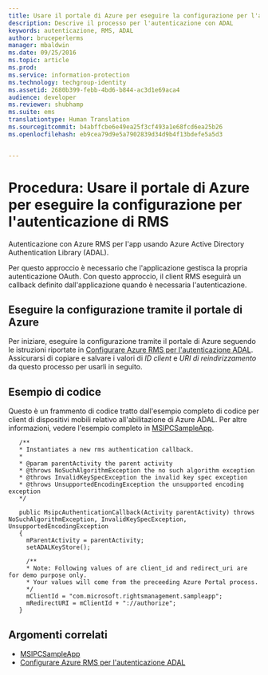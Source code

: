 ```yaml
---
title: Usare il portale di Azure per eseguire la configurazione per l'autenticazione di RMS | Azure RMS
description: Descrive il processo per l'autenticazione con ADAL
keywords: autenticazione, RMS, ADAL
author: bruceperlerms
manager: mbaldwin
ms.date: 09/25/2016
ms.topic: article
ms.prod: 
ms.service: information-protection
ms.technology: techgroup-identity
ms.assetid: 2680b399-febb-4bd6-b844-ac3d1e69aca4
audience: developer
ms.reviewer: shubhamp
ms.suite: ems
translationtype: Human Translation
ms.sourcegitcommit: b4abffcbe6e49ea25f3cf493a1e68fcd6ea25b26
ms.openlocfilehash: eb9cea79d9e5a7902839d34d9b4f13bdefe5a5d3


---
```


# Procedura: Usare il portale di Azure per eseguire la configurazione per l'autenticazione di RMS

Autenticazione con Azure RMS per l'app usando Azure Active Directory Authentication Library (ADAL).

Per questo approccio è necessario che l'applicazione gestisca la propria autenticazione OAuth. Con questo approccio, il client RMS eseguirà un callback definito dall'applicazione quando è necessaria l'autenticazione.

## Eseguire la configurazione tramite il portale di Azure
Per iniziare, eseguire la configurazione tramite il portale di Azure seguendo le istruzioni riportate in [Configurare Azure RMS per l'autenticazione ADAL](adal-auth.md). Assicurarsi di copiare e salvare i valori di *ID client* e *URI di reindirizzamento* da questo processo per usarli in seguito.

## Esempio di codice
Questo è un frammento di codice tratto dall'esempio completo di codice per client di dispositivi mobili relativo all'abilitazione di Azure ADAL. Per altre informazioni, vedere l'esempio completo in [MSIPCSampleApp](https://github.com/AzureAD/rms-sdk-ui-for-android/tree/master/samples/MsipcSampleApp).

       /**
       * Instantiates a new rms authentication callback.
       *
       * @param parentActivity the parent activity
       * @throws NoSuchAlgorithmException the no such algorithm exception
       * @throws InvalidKeySpecException the invalid key spec exception
       * @throws UnsupportedEncodingException the unsupported encoding exception
       */

       public MsipcAuthenticationCallback(Activity parentActivity) throws NoSuchAlgorithmException, InvalidKeySpecException, UnsupportedEncodingException
       {
         mParentActivity = parentActivity;
         setADALKeyStore();

         /**
         * Note: Following values of are client_id and redirect_uri are for demo purpose only.
         * Your values will come from the preceeding Azure Portal process.
         */
         mClientId = "com.microsoft.rightsmanagement.sampleapp";
         mRedirectURI = mClientId + "://authorize";
       }


## Argomenti correlati

- [MSIPCSampleApp](https://github.com/AzureAD/rms-sdk-ui-for-android/tree/master/samples/MsipcSampleApp)
- [Configurare Azure RMS per l'autenticazione ADAL](adal-auth.md)



<!--HONumber=Sep16_HO5-->


